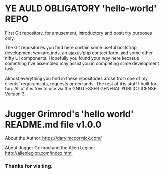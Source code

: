 # YE AULD OBLIGATORY 'hello-world' REPO
First Git repository, for amusement, introductory and posterity purposes only.

The Git repositories you find here contain some useful bootstrap development workarounds, an ajax/js/php contact form, and some other nifty UI components. Hopefully you found your way here becasue something I've assembled may assist you in completing some development task.

Almost everything you find in these repositories arose from one of my clients' requirements, requests or demands.  The rest of it is stuff I built for fun.  All of it is free to use via the GNU LESSER GENERAL PUBLIC LICENSE Version 3.

# Jugger Grimrod's 'hello world' README.md file v1.0.0

About the Author: https://darylmccormick.com/

About Jugger Grimrod and the Alien Legion: http://alienlegion.com/index.html 

### Thanks for visiting.

